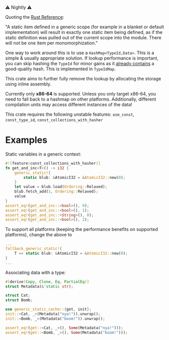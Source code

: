 ⚠ Nightly ⚠

Quoting the [Rust Reference](https://doc.rust-lang.org/reference/items/static-items.html):

"A static item defined in a generic scope (for example in a blanket or default implementation)
will result in exactly one static item being defined, as if the static definition was pulled
out of the current scope into the module. There will not be one item per monomorphization."

One way to work around this is to use a `HashMap<TypeId,Data>`. This is a simple & usually appropriate solution.
If lookup performance is important, you can skip hashing the `TypeId` for minor gains as it [already contains](https://github.com/rust-lang/rust/blob/eeff92ad32c2627876112ccfe812e19d38494087/library/core/src/any.rs#L645) a good-quality hash. This is implemented in `TypeIdMap`.

This crate aims to further fully remove the lookup by allocating the storage using inline
assembly.

Currently only **x86-64** is supported. Unless you only target x86-64, you need to
fall back to a hashmap on other platforms. Additionally, different compilation units
may access different instances of the data!

This crate requires the following unstable features: `asm_const`, `const_type_id`, `const_collections_with_hasher`

# Examples
Static variables in a generic context:
```rust
#![feature(const_collections_with_hasher)]
fn get_and_inc<T>() -> i32 {
    generic_static!{
        static blub: &AtomicI32 = &AtomicI32::new(0);
    }
    let value = blub.load(Ordering::Relaxed);
    blub.fetch_add(1, Ordering::Relaxed);
    value
}
assert_eq!(get_and_inc::<bool>(), 0);
assert_eq!(get_and_inc::<bool>(), 1);
assert_eq!(get_and_inc::<String>(), 0);
assert_eq!(get_and_inc::<bool>(), 2);
```
To support all platforms (keeping the performance benefits on supported platforms), change the above to
```rust
...
fallback_generic_static!{
    T => static blub: &AtomicI32 = &AtomicI32::new(0);
}
...
```
Associating data with a type:
```rust
#[derive(Copy, Clone, Eq, PartialEq)]
struct Metadata(&'static str);

struct Cat;
struct Bomb;

use generic_static_cache::{get, init};
init::<Cat, _>(Metadata("nya!")).unwrap();
init::<Bomb, _>(Metadata("boom!")).unwrap();

assert_eq!(get::<Cat, _>(), Some(Metadata("nya!")));
assert_eq!(get::<Bomb, _>(), Some(Metadata("boom!")));
```
